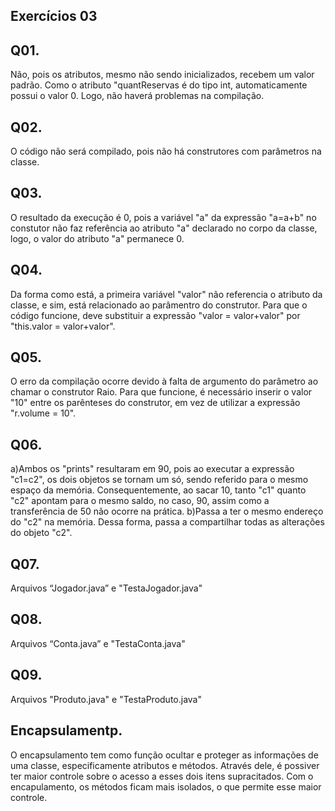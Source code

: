 <h2>Exercícios 03</h2>

## Q01.
Não, pois os atributos, mesmo não sendo inicializados, recebem um valor padrão. Como o atributo "quantReservas é do tipo int, automaticamente possui o valor 0. Logo, não haverá problemas na compilação.

## Q02.
O código não será compilado, pois não há construtores com parâmetros na classe.

## Q03.
O resultado da execução é 0, pois a variável "a" da expressão "a=a+b" no constutor não faz referência ao atributo "a" declarado no corpo da classe, logo, o valor do atributo "a" permanece 0.

## Q04.
Da forma como está, a primeira variável "valor" não referencia o atributo da classe, e sim, está relacionado ao parâmentro do construtor. Para que o código funcione, deve substituir a expressão "valor = valor+valor" por "this.valor  = valor+valor".

## Q05.
O erro da compilação ocorre devido à falta de argumento do parâmetro ao chamar o construtor Raio. Para que funcione, é necessário inserir o valor "10" entre os parênteses do construtor, em vez de utilizar a expressão "r.volume = 10".

## Q06.
a)Ambos os "prints" resultaram em 90, pois ao executar a expressão "c1=c2", os dois objetos se tornam um só, sendo referido para o mesmo espaço da memória. Consequentemente, ao sacar 10, tanto "c1" quanto "c2" apontam para o mesmo saldo, no caso, 90, assim como a transferência de 50 não ocorre na prática. b)Passa a ter o mesmo endereço do "c2" na memória. Dessa forma, passa a compartilhar todas as alterações do objeto "c2".

## Q07.
Arquivos “Jogador.java” e "TestaJogador.java"

## Q08.
Arquivos “Conta.java” e "TestaConta.java"

## Q09.
Arquivos "Produto.java" e "TestaProduto.java"

## Encapsulamentp.
O encapsulamento tem como função ocultar e proteger as informações de uma classe, especificamente atributos e métodos. Através dele, é possiver ter maior controle sobre o acesso a esses dois itens supracitados. Com o encapulamento, os métodos ficam mais isolados, o que permite esse maior controle.
